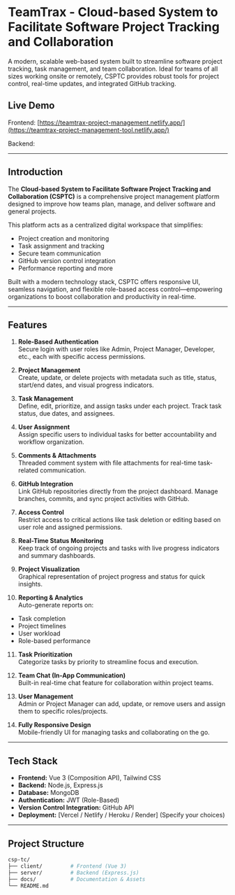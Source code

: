 # TeamTrax - Cloud-based System to Facilitate Software Project Tracking and Collaboration

A modern, scalable web-based system built to streamline software project tracking, task management, and team collaboration. Ideal for teams of all sizes working onsite or remotely, CSPTC provides robust tools for project control, real-time updates, and integrated GitHub tracking.

## Live Demo
Frontend: [https://teamtrax-project-management.netlify.app/](https://teamtrax-project-management-tool.netlify.app/)

Backend: 



---

## Introduction

The **Cloud-based System to Facilitate Software Project Tracking and Collaboration (CSPTC)** is a comprehensive project management platform designed to improve how teams plan, manage, and deliver software and general projects.

This platform acts as a centralized digital workspace that simplifies:
- Project creation and monitoring
- Task assignment and tracking
- Secure team communication
- GitHub version control integration
- Performance reporting and more

Built with a modern technology stack, CSPTC offers responsive UI, seamless navigation, and flexible role-based access control—empowering organizations to boost collaboration and productivity in real-time.

---

## Features

1. **Role-Based Authentication**  
   Secure login with user roles like Admin, Project Manager, Developer, etc., each with specific access permissions.

2. **Project Management**  
   Create, update, or delete projects with metadata such as title, status, start/end dates, and visual progress indicators.

3. **Task Management**  
   Define, edit, prioritize, and assign tasks under each project. Track task status, due dates, and assignees.

4. **User Assignment**  
   Assign specific users to individual tasks for better accountability and workflow organization.

5. **Comments & Attachments**  
   Threaded comment system with file attachments for real-time task-related communication.

6. **GitHub Integration**  
   Link GitHub repositories directly from the project dashboard. Manage branches, commits, and sync project activities with GitHub.

7. **Access Control**  
   Restrict access to critical actions like task deletion or editing based on user role and assigned permissions.

8. **Real-Time Status Monitoring**  
   Keep track of ongoing projects and tasks with live progress indicators and summary dashboards.

9. **Project Visualization**  
   Graphical representation of project progress and status for quick insights.

10. **Reporting & Analytics**  
   Auto-generate reports on:
   - Task completion
   - Project timelines
   - User workload
   - Role-based performance

11. **Task Prioritization**  
   Categorize tasks by priority to streamline focus and execution.

12. **Team Chat (In-App Communication)**  
   Built-in real-time chat feature for collaboration within project teams.

13. **User Management**  
   Admin or Project Manager can add, update, or remove users and assign them to specific roles/projects.

14. **Fully Responsive Design**  
   Mobile-friendly UI for managing tasks and collaborating on the go.

---

## Tech Stack

- **Frontend:** Vue 3 (Composition API), Tailwind CSS
- **Backend:** Node.js, Express.js
- **Database:** MongoDB
- **Authentication:** JWT (Role-Based)
- **Version Control Integration:** GitHub API
- **Deployment:** [Vercel / Netlify / Heroku / Render] (Specify your choices)

---

## Project Structure

```bash
csp-tc/
├── client/         # Frontend (Vue 3)
├── server/         # Backend (Express.js)
├── docs/           # Documentation & Assets
└── README.md
